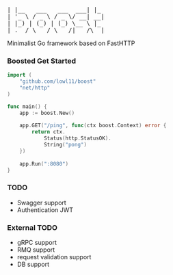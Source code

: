 <pre>
| |__   ___   ___  ___| |_
| '_ \ / _ \ / _ \/ __| __|
| |_) | (_) | (_) \__ \ |_
|_.__/ \___/ \___/|___/\__|
</pre>
Minimalist Go framework based on FastHTTP

### Boosted Get Started
```go
import (
    "github.com/lowl11/boost"
    "net/http"
)

func main() {
    app := boost.New()
    
    app.GET("/ping", func(ctx boost.Context) error {
        return ctx.
            Status(http.StatusOK).
            String("pong")
    })
    
    app.Run(":8080")	
}
```

### TODO

- Swagger support
- Authentication JWT

### External TODO

- gRPC support
- RMQ support
- request validation support
- DB support
